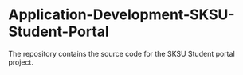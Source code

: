 # Application-Development-SKSU-Student-Portal
The repository contains the source code for the SKSU Student portal project.

